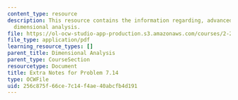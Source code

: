 ```yaml
---
content_type: resource
description: This resource contains the information regarding, advanced fluid mechanics,
  dimensional analysis.
file: https://ol-ocw-studio-app-production.s3.amazonaws.com/courses/2-25-advanced-fluid-mechanics-fall-2013/256c875f66ce7c14f4ae40abcfb4d191_MIT2_25F13_Shap7.14-ex_no.pdf
file_type: application/pdf
learning_resource_types: []
parent_title: Dimensional Analysis
parent_type: CourseSection
resourcetype: Document
title: Extra Notes for Problem 7.14
type: OCWFile
uid: 256c875f-66ce-7c14-f4ae-40abcfb4d191
---
```

